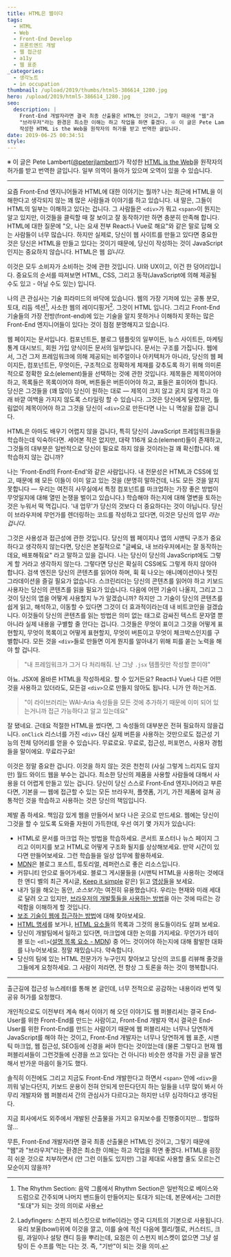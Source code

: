 ```yaml
---
title: HTML은 웹이다
tags:
  - HTML
  - Web
  - Front-End Develop
  - 프론트엔드 개발
  - 웹 접근성
  - a11y
  - 웹 표준
_categories:
  - 생각노트
  - in occupation
thumbnail: /upload/2019/thumbs/html5-386614_1280.jpg
hero: /upload/2019/html5-386614_1280.jpg
seo:
  description: |
    Front-End 개발자라면 결국 최종 산출물은 HTML인 것이고, 그렇기 때문에 "웹"과
    "브라우저"라는 환경은 최소한 이해는 하고 작업을 하면 좋겠다. ※ 이 글은 Pete Lambert가
    작성한 HTML is the Web을 원작자의 허가를 받고 번역한 글입니다.
date: 2019-06-25 00:34:51
style:
---
```



※ 이 글은 Pete Lambert([@peterjlambert](https://twitter.com/peterjlambert))가 작성한
[HTML is the Web](https://www.petelambert.com/journal/html-is-the-web/)을
원작자의 허가를 받고 번역한 글입니다. 일부 의역이 들아가 있으며 오역이 있을 수 있습니다.

---

요즘 Front-End 엔지니어들과 HTML에 대한 이야기는 뭘까? 나는 최근에 HTML을 이해한다고
생각되지 않는 꽤 많은 사람들과 이야기를 하고 있습니다. 내 말은, 그들이 HTML의 일부는 이해하고
있다는 겁니다. 그 사람들은 <code class="language-markup">&lt;div></code>가 뭐고
<code class="language-markup">&lt;span></code>이 뭔지는 알고 있지만, 이것들을 클릭할
때 잘 보이고 잘 동작하기만 하면 충분히 만족해 합니다. HTML에 대한 질문에 "오, 나는 요새 전부
React나 Vue로 해요"와 같은 말로 답해 오는 사람들이 너무 많습니다. 하지만 실제로, 당신이 웹
사이트를 만들고 있다면 중요한 것은 당신은 HTML을 만들고 있다는 것이기 때문에, 당신이 작성하는
것이 JavaScript인지는 중요하지 않습니다. HTML은 웹 *입니다*.

이것은 모두 소비자가 소비하는 것에 관한 것입니다. UI와 UX이고, 이건 한 덩어리입니다. 중요도의
순서를 따져보면 HTML, CSS, 그리고 동작(JavaScript에 의해 제공될 수도 있고 - 아닐 수도 있는)
입니다.

나의 큰 관심사는 기술 피라미드의 바닥에 있습니다. 웹의 가장 기저에 있는 공통 분모, 토대, 리듬
섹션[^1], 사소한 웹의 레이디핑거[^2]. 그것이 HTML 입니다. 그리고 Front-End 기술들의 가장
전방(front-end)에 있는 기술을 알지 못하거나 이해하지 못하는 많은 Front-End 엔지니어들이
있다는 것이 점점 분명해지고 있습니다.

웹 페이지는 문서입니다. 컴포넌트든, 블로그 템플릿의 일부이든, 뉴스 사이트든, 마케팅 통계
대시보드, 회원 가입 양식이든 문서의 일부입니다. 문서는 구조를 가집니다. 웹에서, 그건 그저
프레임워크에 의해 제공되는 비주얼이나 아키텍처가 아니라, 당신의 웹 페이지든, 컴포넌트든,
무엇이든, 구조적으로 정확하게 체재를 갖추도록 하기 위해 의미론 적으로 정확한
요소(element)들을 선택하는 것에 관한 것입니다. 제목들은 제목이어야 하고, 목록들은 목록이어야
하며, 버튼들은 버튼이어야 하고, 표들은 표이어야 합니다. 당신은 그것들을 (꽤 많이) 당신이
원하는 대로 &mdash; 제목이 크지 않고 굵지 않게 하고 아래 바깥 여백을 가지지 않도록 스타일링
할 수 있습니다. 그것은 당신에게 달렸지만, 틀림없이 제목이어야 하고 그것을 당신이
<code class="language-markup">&lt;div></code>으로 만든다면 나는 니 멱살을 잡을 겁니다.

HTML은 아마도 배우기 어렵지 않을 겁니다, 특히 당신이 JavaScript 프레임워크들을 학습하는데
익숙하다면. 세어본 적은 없지만, 대략 116개 요소(element)들이 존재하고, 그것들의 대부분은
일반적으로 당신이 필요로 하지 않을 것이라는걸 꽤 확신합니다. 왜 학습하지 않는 겁니까?

나는 'Front-End의 Front-End'와 같은 사람입니다. 내 전문성은 HTML과 CSS에 있고, 때문에
왜 모든 이들이 이미 알고 있는 것을 (분명히 말하건데, 나도 모든 것을 알지 못합니다 &mdash;
우리는 여전히 사무실에서 특정 컴포넌트를 마크업하는 가장 좋은 방법이 무엇일지에 대해 열띤
논쟁을 벌이고 있습니다.) 학습해야 하는지에 대해 열변을 토하는 것은 누워서 떡 먹깁니다.
'내 업무'가 당신의 것보다 더 중요하다는 것이 아닙니다. 당신이 브라우저에 무언가를 렌더링하는
코드를 작성하고 있다면, 이것은 당신의 업무 *라는 겁니다*.

그것은 사용성과 접근성에 관한 것입니다. 당신의 웹 페이지나 앱의 시맨틱 구조가 중요하다고
생각하지 않는다면, 당신은 본질적으로 "글쎄요, 내 브라우저에서는 잘 동작하는데요, 배포해줘요"
라고 말하고 있을 겁니다. 나는 당신이 당신의 JavaScript에도 그렇게 할 거라고 생각하지 않는다.
그렇다면 당신은 확실히 CSS에도 그렇게 하지 않아야 합니다. 검색 엔진은 당신의 콘텐츠를 읽어야
하며, 휙 휙 나오는 애니메이션이나 멋진 그라데이션을 즐길 필요가 없습니다. 스크린리더는 당신의
콘텐츠를 읽어야 하고 키보드 사용자는 당신의 콘텐츠를 읽을 필요가 있습니다. 다음에 어떤 기술이
나올지, 그리고 그것이 당신의 앱을 어떻게 사용할지 누가 알겠습니까? 하지만 그 기술이 당신의
콘텐츠를 쉽게 읽고, 해석하고, 이동할 수 있다면 그것이 더 효과적이라는데 내 비트코인을
걸겠습니다. 이것들이 당신의 콘텐츠를 읽는 방법은 의미 없는 태그로 감싸진 텍스트 문자열 뿐
아니라 실제 내용을 구별할 줄 안다는 겁니다. 그것들은 무엇이 표이고 그것을 어떻게 표현할지,
무엇이 목록이고 어떻게 표현할지, 무엇이 버튼이고 무엇이 체크박스인지를 구별합니다. 모든 것을
<code class="language-markup">&lt;div></code>들로 만들면 이게 뭔지를 알아내기 위해
피를 쏟는 노력을 해야 할 겁니다.

> "내 프레임워크가 그거 다 처리해줘. 난 그냥 <code class="language-bash">.jsx</code>
> 템플릿만 작성할 뿐이야"

아뇨. JSX에 올바른 HTML을 작성하세요. 할 수 있거든요? React나 Vue나 다른 어떤 것을 사용하고
있더라도, 모든걸 <code class="language-markup">&lt;div></code>으로 만들지 않아도 됩니다.
니가 안 하는거죠.

> "이 라이브러리는 WAI-Aria 속성들을 모든 것에 추가하기 때문에 이미 되어 있는거니까 접근
> 가능하다고 알고 있는데요"

잘 됐네요. 근데요 적절한 HTML을 썼다면, 그 속성들의 대부분은 전혀 필요하지 않을겁니다.
<code class="language-markup">onClick</code> 리스너를 가진
<code class="language-markup">&lt;div></code> 대신 실제 버튼을 사용하는 것만으로도
접근성 기능의 전체 덩어리를 얻을 수 있습니다. 무료로요. 무료로, 접근성, 퍼포먼스, 사용자
경험들을 말이에요. 무료라구요!

이것은 정말 중요한 겁니다. 이것을 하지 않는 것은 천천히 (사실 그렇게 느리지도 않지만) 월드
와이드 웹을 부수는 겁니다. 최소한 당신의 제품을 사용할 사람들에 대해서 사용을 더 어렵게 만들고
있는 겁니다. 당신이 당신 스스로 Front-End 엔지니어라고 부른다면, 기본을 &mdash; 웹에 접근할
수 있는 모든 브라우저, 플랫폼, 기기, 가전 제품에 걸쳐 공통적인 것을 학습하고 사용하는 것은
당신의 책임입니다.

제발 좀 하세요. 책임감 있게 웹을 만들어서 보다 나은 곳으로 만드세요. 웹에는 당신이 그것을 할
수 있도록 도와줄 자원이 가득한데, 우선 여기 몇 가지가 있습니다:

- HTML로 문서를 마크업 하는 방법을 학습하세요. 콘서트 포스터나 뉴스 페이지 그리고 이미지를
  보고 HTML로 어떻게 구조화 될지를 상상해보세요. 만약 시간이 있다면 만들어보세요. 그런
  학습들을 일상 업무에 활용하세요.
- [MDN](https://developer.mozilla.org/en-US/docs/Web/HTML)은 블로그 포스트,
  튜토리얼, 레퍼런스로 좋은 리소스입니다.
- 커뮤니티 안으로 들어가세요. 블로그 게시물들을 (시맨틱 HTML을 사용하는 것에대한 앤디 벨의
  최근 게시글,  [Keep it simple](https://andy-bell.design/wrote/keep-it-simple/)
  같은) 읽고 [영상들](https://css-tricks.com/video-screencasts/58-html-css-the-very-basics/)을
  보세요.
- 내가 일을 해오는 동안, *소스보기*는 여전히 유용했습니다. 우리는 현재와 미래 세대로 달려
  오고 있지만, [브라우저의 개발툴들을 사용하는 방법](https://developer.mozilla.org/en-US/docs/Learn/Common_questions/What_are_browser_developer_tools)을
  아는 것에 따르는 강력함을 이해하게 할 것입니다.
- [보조 기술이 웹에 접근하는 방법](https://www.smashingmagazine.com/2019/02/accessibility-webinar/)에
  대해 찾아보세요.
- [HTML 명세](https://www.w3.org/TR/html52/)를 보거나,
  [HTML 요소들](https://developer.mozilla.org/en-US/docs/Web/HTML/Element)의 목록과
  그것의 용도들이라도 살펴 보세요.
- 당신이 개발팀에서 일하고 있다면, 마크업에 대한 논의를 가지세요. 무언가가 테이블 또는
  <code class="language-markup">&lt;dl></code>([설명 목록 요소 - MDN](https://www.w3schools.com/html/html_lists.asp))
  중 어느 것이어야 하는지에 대해 활발한 대화를 나누어보세요. 정말 재밌습니다. 약속합니다.
- 당신의 팀에 있는 HTML 전문가가 누구인지 찾아보고 당신의 코드를 리뷰해 줄것을 그들에게
  요청하세요. 그 사람이 저라면, 전 항상 그 토론을 하는 것이 행복합니다.


---

출근길에 접근성 뉴스레터를 통해 본 글인데, 너무 전적으로 공감하는 내용이라 번역 및 공유 허가를
요청했다.

개인적으로도 이전부터 계속 해서 이야기 해 오던 이야기도 웹 퍼블리셔는 결국 End-User를 위한
Front-End를 만드는 사람이고, Front-End 개발자 역시 결국은 End-User를 위한 Front-End를
만드는 사람이기 때문에 웹 퍼블리셔는 너무나 당연하게 JavaScript를 해야 하는 것이고,
Front-End 개발자는 너무나 당연하게 웹 표준, 시맨틱 마크업, 웹 접근성, SEO등에 신경을 써야
한다는 것이었는데 (물론 그렇다고 현재 웹 퍼블리셔들이 그런것들에 신경을 쓰고 있다는 건 아니다)
비슷한 생각을 가진 글을 발견해서 반가운 마음이 들기도 했다.

솔직히 이전에도 그리고 지금도 Front-End 개발한다고 하면서 <code class="language-markup">&lt;span></code>
안에 <code class="language-markup">&lt;div></code>을 끼워 넣는다던지,
키보드 운용이 전혀 안되게 만든다던지 하는 일들을 너무 많이 봐서 아무리 개발자와 웹 퍼블리셔 간의
관심사가 다르다고는 하지만 너무 심각하다고 생각된다.

지금 회사에서도 외주에서 개발된 산출물을 가지고 유지보수를 진행중이지만... 할많하않...

무튼, Front-End 개발자라면 결국 최종 산출물은 HTML인 것이고, 그렇기 때문에 "웹"과 "브라우저"라는
환경은 최소한 이해는 하고 작업을 하면 좋겠다. HTML을 굉장히 쉬운 것으로 치부하면서 (안 그런
이들도 있지만) 그걸 제대로 사용할 줄도 모르는건 모순이지 않을까?

[^1]: The Rhythm Section: 음악 그룹에서 Rhythm Section은 일반적으로 베이스와 드럼으로
간주되며 나머지 밴드들이 만들어지는 토대가 되는데, 본문에서는 그러한 "토대"가 되는 것의 의미로
사용

[^2]: Ladyfingers: 스펀지 비스킷으로 trifle이라는 영국 디저트의 기본으로 사용됩니다.
유리 보울(bowl)위에 이것을 깔고, 이를 술에 적신 다음에 젤리/젤로, 커스터드, 크림, 과일이나
설탕 캔디 등을 뿌리는데, 요점은 이 스펀지 비스켓이 없으면 그냥 설탕이 든 수프를 먹는 다는 것.
즉, "기반"이 되는 것을 의미.
